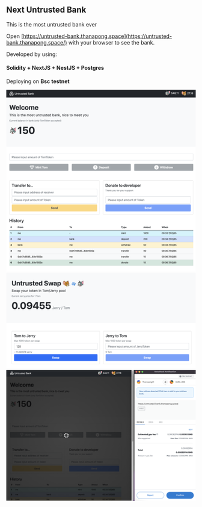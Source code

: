 ## Next Untrusted Bank

This is the most untrusted bank ever

Open [https://untrusted-bank.thanapong.space](https://untrusted-bank.thanapong.space/) with your browser to see the bank.

Developed by using:
#### Solidity + NextJS + NestJS + Postgres


Deploying on <b>Bsc testnet</b>


![](img1.png)
![](img2.png)
![](img3.png)
